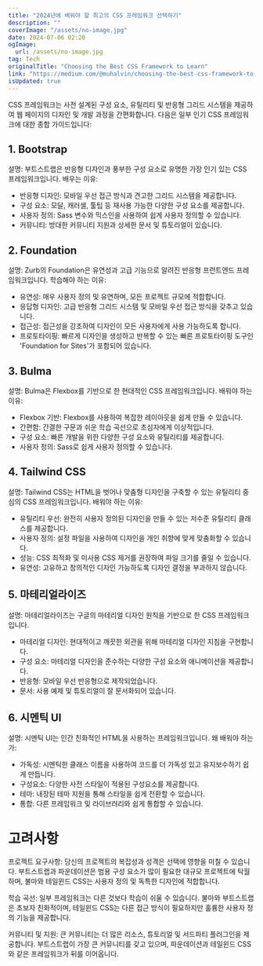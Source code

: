 ```yaml
---
title: "2024년에 배워야 할 최고의 CSS 프레임워크 선택하기"
description: ""
coverImage: "/assets/no-image.jpg"
date: 2024-07-06 02:20
ogImage: 
  url: /assets/no-image.jpg
tag: Tech
originalTitle: "Choosing the Best CSS Framework to Learn"
link: "https://medium.com/@muhalvin/choosing-the-best-css-framework-to-learn-92ae9cc3c76c"
isUpdated: true
---
```





CSS 프레임워크는 사전 설계된 구성 요소, 유틸리티 및 반응형 그리드 시스템을 제공하여 웹 페이지의 디자인 및 개발 과정을 간편화합니다. 다음은 일부 인기 CSS 프레임워크에 대한 종합 가이드입니다:

## 1. Bootstrap

설명: 부트스트랩은 반응형 디자인과 풍부한 구성 요소로 유명한 가장 인기 있는 CSS 프레임워크입니다. 배우는 이유:

- 반응형 디자인: 모바일 우선 접근 방식과 견고한 그리드 시스템을 제공합니다.
- 구성 요소: 모달, 캐러셀, 툴팁 등 재사용 가능한 다양한 구성 요소를 제공합니다.
- 사용자 정의: Sass 변수와 믹스인을 사용하여 쉽게 사용자 정의할 수 있습니다.
- 커뮤니티: 방대한 커뮤니티 지원과 상세한 문서 및 튜토리얼이 있습니다.

<div class="content-ad"></div>

## 2. Foundation

설명: Zurb의 Foundation은 유연성과 고급 기능으로 알려진 반응형 프런트엔드 프레임워크입니다. 학습해야 하는 이유:

- 유연성: 매우 사용자 정의 및 유연하며, 모든 프로젝트 규모에 적합합니다.
- 응답형 디자인: 고급 반응형 그리드 시스템 및 모바일 우선 접근 방식을 갖추고 있습니다.
- 접근성: 접근성을 강조하여 디자인이 모든 사용자에게 사용 가능하도록 합니다.
- 프로토타이핑: 빠르게 디자인을 생성하고 반복할 수 있는 빠른 프로토타이핑 도구인 'Foundation for Sites'가 포함되어 있습니다.

## 3. Bulma

<div class="content-ad"></div>

설명: Bulma은 Flexbox를 기반으로 한 현대적인 CSS 프레임워크입니다. 배워야 하는 이유:

- Flexbox 기반: Flexbox를 사용하여 복잡한 레이아웃을 쉽게 만들 수 있습니다.
- 간편함: 간결한 구문과 쉬운 학습 곡선으로 초심자에게 이상적입니다.
- 구성 요소: 빠른 개발을 위한 다양한 구성 요소와 유틸리티를 제공합니다.
- 사용자 정의: Sass로 쉽게 사용자 정의할 수 있습니다.

## 4. Tailwind CSS

설명: Tailwind CSS는 HTML을 벗어나 맞춤형 디자인을 구축할 수 있는 유틸리티 중심의 CSS 프레임워크입니다. 배워야 하는 이유:

<div class="content-ad"></div>

- 유틸리티 우선: 완전히 사용자 정의된 디자인을 만들 수 있는 저수준 유틸리티 클래스를 제공합니다.
- 사용자 정의: 설정 파일을 사용하여 디자인을 개인 취향에 맞게 맞춤화할 수 있습니다.
- 성능: CSS 최적화 및 미사용 CSS 제거를 권장하여 파일 크기를 줄일 수 있습니다.
- 유연성: 고유하고 창의적인 디자인 가능하도록 디자인 결정을 부과하지 않습니다.

## 5. 마테리얼라이즈

설명: 마테리얼라이즈는 구글의 마테리얼 디자인 원칙을 기반으로 한 CSS 프레임워크입니다.
- 마테리얼 디자인: 현대적이고 깨끗한 외관을 위해 마테리얼 디자인 지침을 구현합니다.
- 구성 요소: 마테리얼 디자인을 준수하는 다양한 구성 요소와 애니메이션을 제공합니다.
- 반응형: 모바일 우선 반응형으로 제작되었습니다.
- 문서: 사용 예제 및 튜토리얼이 잘 문서화되어 있습니다. 

<div class="content-ad"></div>

## 6. 시멘틱 UI

설명: 시멘틱 UI는 인간 친화적인 HTML을 사용하는 프레임워크입니다. 왜 배워야 하는가:

- 가독성: 시멘틱한 클래스 이름을 사용하여 코드를 더 가독성 있고 유지보수하기 쉽게 만듭니다.
- 구성요소: 다양한 사전 스타일이 적용된 구성요소를 제공합니다.
- 테마: 내장된 테마 지원을 통해 스타일을 쉽게 전환할 수 있습니다.
- 통합: 다른 프레임워크 및 라이브러리와 쉽게 통합할 수 있습니다.

# 고려사항

<div class="content-ad"></div>

프로젝트 요구사항: 당신의 프로젝트의 복잡성과 성격은 선택에 영향을 미칠 수 있습니다. 부트스트랩과 파운데이션은 범용 구성 요소가 많이 필요한 대규모 프로젝트에 탁월하며, 불마와 테일윈드 CSS는 사용자 정의 및 독특한 디자인에 적합합니다.

학습 곡선: 일부 프레임워크는 다른 것보다 학습이 쉬울 수 있습니다. 불마와 부트스트랩은 초보자 친화적이며, 테일윈드 CSS는 다른 접근 방식이 필요하지만 훌륭한 사용자 정의 기능을 제공합니다.

커뮤니티 및 지원: 큰 커뮤니티는 더 많은 리소스, 튜토리얼 및 서드파티 플러그인을 제공합니다. 부트스트랩이 가장 큰 커뮤니티를 갖고 있으며, 파운데이션과 테일윈드 CSS와 같은 프레임워크가 뒤를 이어옵니다.